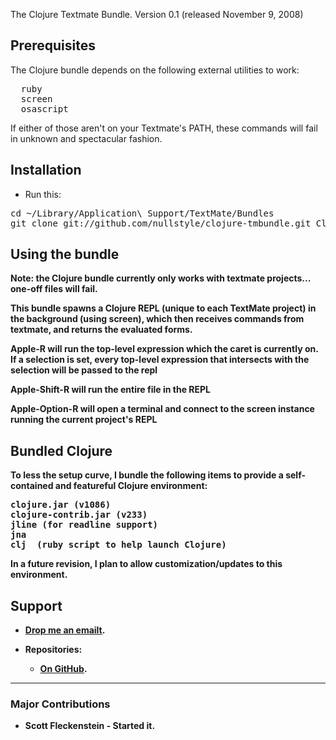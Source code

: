 The Clojure Textmate Bundle.
Version 0.1 (released November 9, 2008)

<h2>Prerequisites</h2>

The Clojure bundle depends on the following external utilities to work:

<pre>
  ruby
  screen
  osascript
</pre>

If either of those aren't on your Textmate's PATH, these commands will fail in unknown and spectacular fashion.

<h2>Installation</h2>

* Run this:
 
<pre>
cd ~/Library/Application\ Support/TextMate/Bundles
git clone git://github.com/nullstyle/clojure-tmbundle.git Clojure.tmbundle
</pre>

<h2>Using the bundle</h2>
<strong>Note: the Clojure bundle currently only works with textmate projects...  one-off files will fail.</srong>
  
This bundle spawns a Clojure REPL (unique to each TextMate project) in the background (using screen), which then receives commands from textmate, and returns the evaluated forms.

Apple-R will run the top-level expression which the caret is currently on.  If a selection is set, every top-level expression that intersects with the selection will be passed to the repl

Apple-Shift-R will run the entire file in the REPL

Apple-Option-R will open a terminal and connect to the screen instance running the current project's REPL

<h2>Bundled Clojure</h2>

To less the setup curve, I bundle the following items to provide a self-contained and featureful Clojure environment:

<pre>
clojure.jar (v1086)
clojure-contrib.jar (v233)
jline (for readline support)
jna
clj  (ruby script to help launch Clojure)
</pre>

In a future revision,  I plan to allow customization/updates to this environment. 

<h2>Support</h2>

* <a href="mailto:nullstyle@gmail.com">Drop me an emailt</a>.

* Repositories: 
  
  * <a href="http://github.com/nullstyle/clojure-tmbundle/">On GitHub</a>.

<hr />

<h3>Major Contributions</h3>

* <b>Scott Fleckenstein</b> - Started it.
